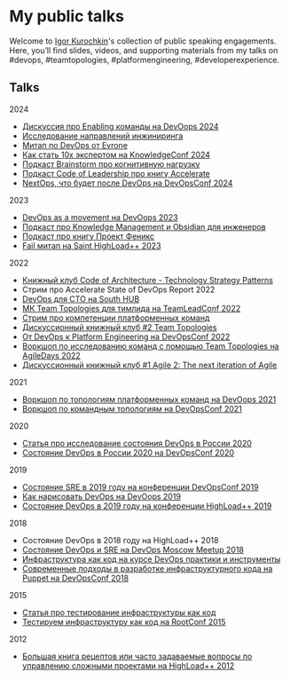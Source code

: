 # My public talks
Welcome to [Igor Kurochkin](https://github.com/ikurochkin)'s collection of public speaking engagements. Here, you’ll find slides, videos, and supporting materials from my talks on #devops, #teamtopologies, #platformengineering, #developerexperience.

## Talks

2024
- [Дискуссия про Enabling команды на DevOops 2024](https://enabling.team/insights/enabling-teams-discussion)
- [Исследование направлений инжиниринга](https://enabling.team/insights/engineering-research-2024)
- [Митап по DevOps от Evrone](https://www.youtube.com/watch?v=gVmxYDbEMXY)
- [Как стать 10x экспертом на KnowledgeConf 2024](https://enabling.team/insights/how-to-become-10x-expert)
- [Подкаст Brainstorm про когнитивную нагрузку](https://www.youtube.com/watch?v=JaQSE7y6fjI)
- [Подкаст Code of Leadership про книгу Accelerate](https://enabling.team/insights/accelerate-book)
- [NextOps, что будет после DevOps на DevOpsConf 2024](https://enabling.team/insights/nextops)

2023
- [DevOps as a movement на DevOops 2023](https://enabling.team/insights/devops-as-a-movement)
- [Подкаст про Knowledge Management и Obsidian для инженеров](https://jtprogru.mave.digital/ep-7)
- [Подкаст про книгу Проект Феникс](https://jtprogru.mave.digital/ep-5)
- [Fail митап на Saint HighLoad++ 2023](https://highload.ru/spb/2023/abstracts/10186)

2022
- [Книжный клуб Code of Architecture - Technology Strategy Patterns](https://enabling.team/insights/technology-strategy-patterns-book)
- Стрим про Accelerate State of DevOps Report 2022
- [DevOps для CTO на South HUB](https://enabling.team/insights/devops-for-cto)
- [МК Team Topologies для тимлида на TeamLeadConf 2022](https://enabling.team/insights/team-topologies-for-teamleads)
- [Стрим про компетенции платформенных команд](https://aaleksandrov.me/ru/blog/konspekt-strima-kompetencii-platformennoy-komandy-u-dosepic/)
- [Дискуссионный книжный клуб #2 Team Topologies](https://enabling.team/insights/team-topologies-book)
- [От DevOps к Platform Engineering на DevOpsConf 2022](https://enabling.team/insights/from-devops-to-platform-engineering)
- [Воркшоп по исследованию команд с помощью Team Topologies на AgileDays 2022](https://enabling.team/insights/team-topologies-and-agile)
- [Дискуссионный книжный клуб #1 Agile 2: The next iteration of Agile](https://enabling.team/insights/agile2-book) 

2021
- [Воркшоп по топологиям платформенных команд на DevOops 2021](https://enabling.team/insights/team-topologies-for-platform-teams)  
- [Воркшоп по командным топологиям на DevOpsConf 2021](https://enabling.team/insights/team-topologies-workshop)

2020
- [Статья про исследование состояния DevOps в России 2020](https://habr.com/ru/company/oleg-bunin/blog/524556/)
- [Состояние DevOps в России 2020 на DevOpsConf 2020](https://enabling.team/insights/state-of-devops-russia-2020)

2019
- [Состояние SRE в 2019 году на конференции DevOpsConf 2019](https://speakerdeck.com/ikurochkin/sostoianiie-sre-v-2019-ghodu-at-devopsconf-2019)
- [Как нарисовать DevOps на DevOops 2019](https://enabling.team/insights/how-to-draw-devops)   
- [Состояние DevOps в 2019 году на конференции HighLoad++ 2019](https://speakerdeck.com/ikurochkin/sostoianiie-devops-v-2019-ghodu-at-highload-plus-plus-2019)

2018
- Состояние DevOps в 2018 году на HighLoad++ 2018
- [Состояние DevOps и SRE на DevOps Moscow Meetup 2018](https://enabling.team/insights/state-of-devops-and-sre-2018)  
- [Инфраструктура как код на курсе DevOps практики и инструменты](https://www.youtube.com/watch?v=ciA4Cezw0AE&t=6s)  
- [Современные подходы в разработке инфраструктурного кода на Puppet на DevOpsConf 2018](https://www.slideshare.net/ikurochkin/puppet-development-kit-and-best-practices)  

2015
- [Статья про тестирование инфраструктуры как код](https://habr.com/ru/company/express42/blog/256725/)  
- [Тестируем инфраструктуру как код на RootConf 2015](https://www.slideshare.net/ikurochkin/rootconf-2015)  

2012
- [Большая книга рецептов или часто задаваемые вопросы по управлению сложными проектами на HighLoad++ 2012](https://www.slideshare.net/ikurochkin/ss-46998617)
